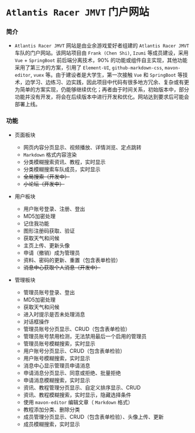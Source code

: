 <!-- Created by Frank (Chen Shi) -->
<!-- Started on October 20 -->

#  `Atlantis Racer JMVT` 门户网站

### 简介
* `Atlantis Racer JMVT` 网站是由业余游戏爱好者组建的 `Atlantis Racer JMVT` 车队的门户网站。该网站项目由 `Frank (Chen Shi)`, `Izumi` 等成员建设，采用 `Vue` + `SpringBoot` 前后端分离技术，90% 的功能或组件自主实现，其他功能采用了第三方的方案，引用了 `Element-UI`, `github-markdown-css`, `mavon-editor`, `vuex` 等。由于建设者是大学生，第一次接触 `Vue` 和 `SpringBoot` 等技术，边学习、边练习、边实践，因此项目中代码有很多地方冗余、复杂或有更为简单的方案实现，仍能够继续优化；再者由于时间关系，初始版本中，部分功能并没有开发，将会在后续版本中进行开发和优化。网站达到要求后可能会部署上线。

### 功能
* 页面板块  
    * 网页内容分页显示、视频播放、详情浏览、定点跳转
    * `Markdown` 格式内容渲染
    * 分类模糊搜索资讯、教程，实时显示
    * 分类模糊搜索车队成员，实时显示
    * ~~全局搜索（开发中）~~
    * ~~小论坛（开发中）~~


* 用户板块
    * 用户账号登录、注册、登出
    * MD5加密处理
    * 记住我功能
    * 图形注册码获取、验证
    * 获取天气和问候
    * 主页上传、更新头像
    * 申请（撤销）成为管理员
    * 资料、密码的更新、重置（包含表单检验）
    * ~~消息中心获取个人消息（开发中）~~


* 管理板块
    * 管理员账号登录、登出
    * MD5加密处理
    * 获取天气和问候
    * 进入时提示是否未处理消息
    * 对话框操作
    * 管理员账号分页显示、CRUD（包含表单检验）
    * 管理员账号禁用检测，无法禁用最后一个启用的管理员
    * 管理员账号模糊搜索，实时显示
    * 用户账号分页显示、CRUD（包含表单检验）
    * 用户账号模糊搜索，实时显示
    * 消息中心显示管理员申请消息
    * 申请消息分页显示、同意或拒绝、批量拒绝
    * 申请消息模糊搜索，实时显示
    * 资讯、教程管理分页显示、自定义排序显示、CRUD
    * 资讯、教程模糊搜索，实时显示，隐藏选择条件
    * 使用 `mavon-editor` 编辑文章（ `Markdown` 格式）
    * 教程添加分类、删除分类
    * 成员管理分页显示、CRUD（包含表单检验）、头像上传、更新
    * 成员模糊搜索，实时显示


